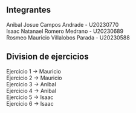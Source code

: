 ## Integrantes
Anibal Josue Campos Andrade - U20230770
<br /> 
Isaac Natanael Romero Medrano - U20230689
<br /> 
Rosmeo Mauricio Villalobos Parada - U20230588

## Division de ejercicios
Ejercicio 1 -> Mauricio
<br /> 
Ejercicio 2 -> Mauricio
<br /> 
Ejercicio 3 -> Anibal
<br /> 
Ejercicio 4 -> Anibal
<br /> 
Ejercicio 5 -> Isaac 
<br /> 
Ejercicio 6 -> Isaac 
<br /> 